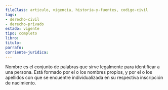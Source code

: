 ```yaml
---
fileClass: articulo, vigencia, historia-y-fuentes, codigo-civil
tags:
- derecho-civil
- derecho-privado
estado: vigente
tipo: completo
libro:
titulo:
parrafo:
corriente-juridica:
---
```

Nombre es el conjunto de palabras que sirve legalmente para identificar a una persona. Está formado por el o los nombres propios, y por el o los apellidos con que se encuentre individualizada en su respectiva inscripción de nacimiento.